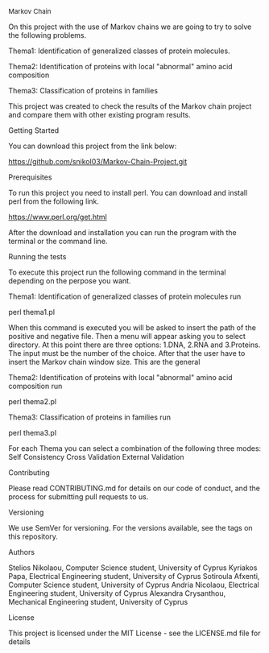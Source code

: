<font size="2">Markov Chain</font>

On this project with the use of Markov chains we are going to try to solve the following problems.

Thema1: Identification of generalized classes of protein molecules.

Thema2: Identification of proteins with local "abnormal" amino acid composition

Thema3: Classification of proteins in families

This project was created to check the results of the Markov chain project and compare them with other existing program results.

Getting Started

You can download this project from the link below:

https://github.com/snikol03/Markov-Chain-Project.git

Prerequisites

To run this project you need to install perl. You can download and install perl from the following link.

https://www.perl.org/get.html

After the download and installation you can run the program with the terminal or the command line.

Running the tests

To execute this project run the following command in the terminal depending on the perpose you want.

Thema1: Identification of generalized classes of protein molecules run

perl thema1.pl

When this command is executed you will be asked to insert the path of the positive and negative file. Then a menu will appear asking you to select directory. At this point there are three options: 1.DNA, 2.RNA and 3.Proteins. The input must be the number of the choice. After that the user have to insert the Markov chain window size. This are the general

Thema2: Identification of proteins with local "abnormal" amino acid
composition run

perl thema2.pl

Thema3: Classification of proteins in families run

perl thema3.pl


For each Thema you can select a combination of the following three modes: 
Self Consistency
Cross Validation
External Validation


Contributing

Please read CONTRIBUTING.md for details on our code of conduct, and the process for submitting pull requests to us.

Versioning

We use SemVer for versioning. For the versions available, see the tags on this repository.

Authors

Stelios Nikolaou, Computer Science student, University of Cyprus
Kyriakos Papa, Electrical Engineering student, University of Cyprus
Sotiroula Afxenti, Computer Science student, University of Cyprus
Andria Nicolaou, Electrical Engineering student, University of Cyprus
Alexandra Crysanthou, Mechanical Engineering student, University of Cyprus

License

This project is licensed under the MIT License - see the LICENSE.md file for details
